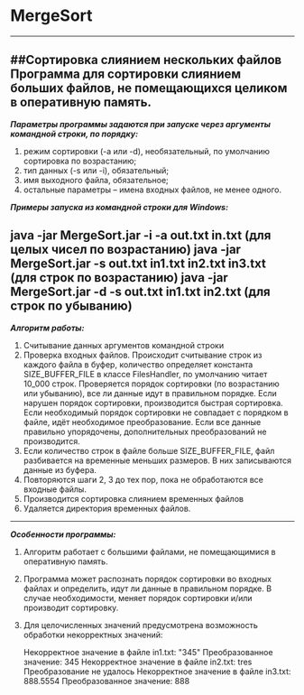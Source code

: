 # MergeSort
---
##Сортировка слиянием нескольких файлов
Программа для сортировки слиянием больших файлов, не помещающихся целиком в оперативную память.
---
***Параметры программы задаются при запуске через аргументы командной строки, по порядку:***

1. режим сортировки (-a или -d), необязательный, по умолчанию сортировка по возрастанию;
2. тип данных (-s или -i), обязательный;
3. имя выходного файла, обязательное;
4. остальные параметры – имена входных файлов, не менее одного.

***Примеры запуска из командной строки для Windows:***

java -jar MergeSort.jar -i -a out.txt in.txt (для целых чисел по возрастанию)
java -jar MergeSort.jar -s out.txt in1.txt in2.txt in3.txt (для строк по возрастанию)
java -jar MergeSort.jar -d -s out.txt in1.txt in2.txt (для строк по убыванию)
---
***Алгоритм работы:***
1. Считывание данных аргументов командной строки
2. Проверка входных файлов. Происходит считывание строк из каждого файла в буфер, количество определяет константа
   SIZE_BUFFER_FILE в классе FilesHandler, по умолчанию читает 10_000 строк. Проверяется порядок сортировки 
   (по возрастанию или убыванию), все ли данные идут в правильном порядке. Если нарушен порядок сортировки, производится
   быстрая сортировка. Если необходимый порядок сортировки не совпадает с порядком в файле, идёт необходимое преобразование.
   Если все данные правильно упорядочены, дополнительных преобразований не производится.
3. Если количество строк в файле больше SIZE_BUFFER_FILE, файл разбивается на временные меньших размеров.
   В них записываются данные из буфера.
4. Повторяются шаги 2, 3 до тех пор, пока не обработаются все входные файлы.
5. Производится сортировка слиянием временных файлов
6. Удаляется директория временных файлов.
---
***Особенности программы:***
1. Алгоритм работает с большими файлами, не помещающимися в оперативную память.
2. Программа может распознать порядок сортировки во входных файлах и определить, идут ли данные в правильном порядке.
   В случае необходимости, меняет порядок сортировки и/или производит сортировку.
3. Для целочисленных значений предусмотрена возможность обработки некорректных значений:

   Некорректное значение в файле in1.txt: "345"
   Преобразованное значение: 345
   Некорректное значение в файле in2.txt: tres
   Преобразование не удалось
   Некорректное значение в файле in3.txt: 888.5554
   Преобразованное значение: 888
